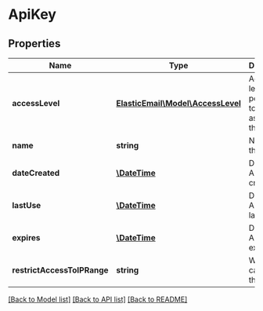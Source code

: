 # ApiKey

## Properties
Name | Type | Description | Notes
------------ | ------------- | ------------- | -------------
**accessLevel** | [**ElasticEmail\Model\AccessLevel**](AccessLevel.md) | Access level or permission to be assigned to this ApiKey. | [optional] 
**name** | **string** | Name of the ApiKey. | [optional] 
**dateCreated** | [**\DateTime**](\DateTime.md) | Date this ApiKey was created. | [optional] 
**lastUse** | [**\DateTime**](\DateTime.md) | Date this ApiKey was last used. | [optional] 
**expires** | [**\DateTime**](\DateTime.md) | Date this ApiKey expires. | [optional] 
**restrictAccessToIPRange** | **string** | Which IPs can use this ApiKey | [optional] 

[[Back to Model list]](../README.md#documentation-for-models) [[Back to API list]](../README.md#documentation-for-api-endpoints) [[Back to README]](../README.md)


